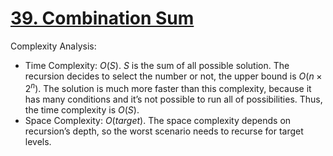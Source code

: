 # [39. Combination Sum](https://leetcode.com/problems/combination-sum/)


Complexity Analysis:

- Time Complexity: $O(S)$. $S$ is the sum of all possible solution. The recursion decides to select the number or not, the upper bound is $O(n \times 2^n)$. The solution is much more faster than this complexity, because it has many conditions and it’s not possible to run all of possibilities. Thus, the time complexity is $O(S)$.
- Space Complexity: $O(target)$. The space complexity depends on recursion’s depth, so the worst scenario needs to recurse for target levels.
